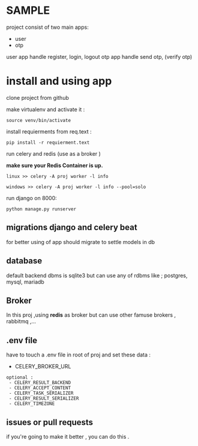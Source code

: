 
# SAMPLE


project consist of two main apps:
 - user
 - otp

user app handle register, login, logout
otp app handle send otp, (verify otp)

# install and using app

clone project from github

make virtualenv and activate it :
```
source venv/bin/activate
```

install requierments from req.text :
```
pip install -r requierment.text
```


run celery and redis (use as a broker )

**make sure your Redis Container is up.**


```
linux >> celery -A proj worker -l info
```
```
windows >> celery -A proj worker -l info --pool=solo
```


run django on 8000:

```
python manage.py runserver
```
## migrations django and celery beat

for better using of app should migrate to settle models in db


## database 

default backend dbms is sqlite3 but can use any of rdbms
like ; postgres, mysql, mariadb


## Broker

In this proj ,using **redis** as broker but can use other famuse 
brokers , rabbitmq ,...

## .env file 

have to touch a .env file in root of proj and set these data :

 - CELERY_BROKER_URL
```
optional :
 - CELERY_RESULT_BACKEND
 - CELERY_ACCEPT_CONTENT
 - CELERY_TASK_SERIALIZER
 - CELERY_RESULT_SERIALIZER
 - CELERY_TIMEZONE 
```
## issues or pull requests

if you're going to make it better , you can do this .



